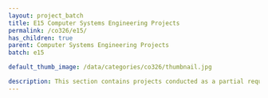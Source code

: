 ```yaml
---
layout: project_batch
title: E15 Computer Systems Engineering Projects
permalink: /co326/e15/
has_children: true
parent: Computer Systems Engineering Projects
batch: e15

default_thumb_image: /data/categories/co326/thumbnail.jpg

description: This section contains projects conducted as a partial requirement to complete the course CO326. The timeline for the project is semester 6 (second semester of the third year) of the undergraduate. The main objective of this is to give students a hand on experience of Industrial Communication Networks.
---
```

